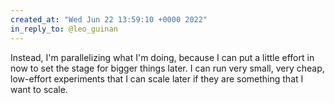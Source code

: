 ```yaml
---
created_at: "Wed Jun 22 13:59:10 +0000 2022"
in_reply_to: @leo_guinan
---
```


Instead, I'm parallelizing what I'm doing, because I can put a little effort in now to set the stage for bigger things later. I can run very small, very cheap, low-effort experiments that I can scale later if they are something that I want to scale.